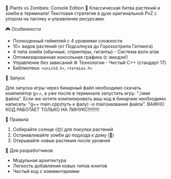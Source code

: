 🌻 Plants vs Zombies: Console Edition 🧟 
Классическая битва растений и зомби в терминале! 
Текстовая стратегия в духе оригинальной PvZ с упором на тактику и управление ресурсами. 

🎮 Особенности 

- Полноценный геймплей с 4 уровнями сложности
- 10+ видов растений (от Подсолнуха до Горохострела Гатлинга)
- 4 типа зомби (обычные, спринтеры, гиганты) - Система волн атак
- Оптимизированная консольная графика (с эмодзи!)
- Управление без зависаний ⚙️ Технологии - Чистый C++ (стандарт 17)
- Библиотеки: `<unistd.h>`, `<termios.h>`

🚀 Запуск

Для запуска игры через бинарный файл необходимо скачать компилятор g++, а уже после в терминале запустить игру: "./имя файла".
Если же хотите компилировать ваш код в бинарник необходимо написать: "g++ main.cpp(путь к фалу) -o main(название файла". ВАЖНО КОД РАБОТАЕТ ТОЛЬКО НА ЛИНУКС!!!!!!!!!

📌 Правила

1. Собирайте солнце (🌞) для покупки растений
2. Останавливайте зомби до подхода к дому (🚜)
3. Открывайте новые растения после уровней

🌟 Для разработчиков

- Модульная архитектура
- Легкость добавления новых типов юнитов
- Чистый код с комментариями
